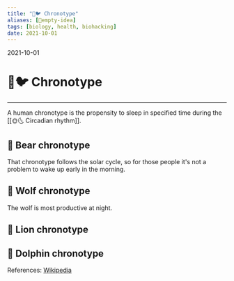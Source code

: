 ```yaml
---
title: "🦉🐦 Chronotype"
aliases: [💭empty-idea]
tags: [biology, health, biohacking]
date: 2021-10-01
---
```

2021-10-01
# 🦉🐦 Chronotype
___
A human chronotype is the propensity to sleep in specified time during the [[🌞🌜 Circadian rhythm]].

## 🐻 Bear chronotype
That chronotype follows the solar cycle, so for those people it's not a problem to wake up early in the morning.

## 🐺 Wolf chronotype
The wolf is most productive at night.

## 🦁 Lion chronotype

## 🐬 Dolphin chronotype

References:
[Wikipedia](https://en.wikipedia.org/wiki/Chronotype)